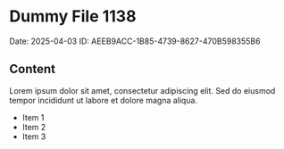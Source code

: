 # Dummy File 1138

Date: 2025-04-03
ID: AEEB9ACC-1B85-4739-8627-470B598355B6

## Content

Lorem ipsum dolor sit amet, consectetur adipiscing elit.
Sed do eiusmod tempor incididunt ut labore et dolore magna aliqua.

* Item 1
* Item 2
* Item 3
